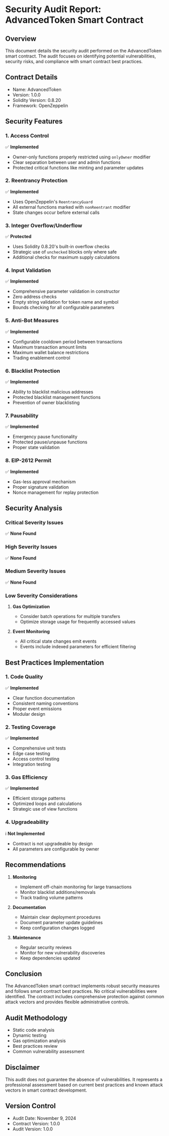 # Security Audit Report: AdvancedToken Smart Contract

## Overview
This document details the security audit performed on the AdvancedToken smart contract. The audit focuses on identifying potential vulnerabilities, security risks, and compliance with smart contract best practices.

## Contract Details
- Name: AdvancedToken
- Version: 1.0.0
- Solidity Version: 0.8.20
- Framework: OpenZeppelin

## Security Features

### 1. Access Control
✅ **Implemented**
- Owner-only functions properly restricted using `onlyOwner` modifier
- Clear separation between user and admin functions
- Protected critical functions like minting and parameter updates

### 2. Reentrancy Protection
✅ **Implemented**
- Uses OpenZeppelin's `ReentrancyGuard`
- All external functions marked with `nonReentrant` modifier
- State changes occur before external calls

### 3. Integer Overflow/Underflow
✅ **Protected**
- Uses Solidity 0.8.20's built-in overflow checks
- Strategic use of `unchecked` blocks only where safe
- Additional checks for maximum supply calculations

### 4. Input Validation
✅ **Implemented**
- Comprehensive parameter validation in constructor
- Zero address checks
- Empty string validation for token name and symbol
- Bounds checking for all configurable parameters

### 5. Anti-Bot Measures
✅ **Implemented**
- Configurable cooldown period between transactions
- Maximum transaction amount limits
- Maximum wallet balance restrictions
- Trading enablement control

### 6. Blacklist Protection
✅ **Implemented**
- Ability to blacklist malicious addresses
- Protected blacklist management functions
- Prevention of owner blacklisting

### 7. Pausability
✅ **Implemented**
- Emergency pause functionality
- Protected pause/unpause functions
- Proper state validation

### 8. EIP-2612 Permit
✅ **Implemented**
- Gas-less approval mechanism
- Proper signature validation
- Nonce management for replay protection

## Security Analysis

### Critical Severity Issues
✅ **None Found**

### High Severity Issues
✅ **None Found**

### Medium Severity Issues
✅ **None Found**

### Low Severity Considerations
1. **Gas Optimization**
   - Consider batch operations for multiple transfers
   - Optimize storage usage for frequently accessed values

2. **Event Monitoring**
   - All critical state changes emit events
   - Events include indexed parameters for efficient filtering

## Best Practices Implementation

### 1. Code Quality
✅ **Implemented**
- Clear function documentation
- Consistent naming conventions
- Proper event emissions
- Modular design

### 2. Testing Coverage
✅ **Implemented**
- Comprehensive unit tests
- Edge case testing
- Access control testing
- Integration testing

### 3. Gas Efficiency
✅ **Implemented**
- Efficient storage patterns
- Optimized loops and calculations
- Strategic use of view functions

### 4. Upgradeability
ℹ️ **Not Implemented**
- Contract is not upgradeable by design
- All parameters are configurable by owner

## Recommendations

1. **Monitoring**
   - Implement off-chain monitoring for large transactions
   - Monitor blacklist additions/removals
   - Track trading volume patterns

2. **Documentation**
   - Maintain clear deployment procedures
   - Document parameter update guidelines
   - Keep configuration changes logged

3. **Maintenance**
   - Regular security reviews
   - Monitor for new vulnerability discoveries
   - Keep dependencies updated

## Conclusion
The AdvancedToken smart contract implements robust security measures and follows smart contract best practices. No critical vulnerabilities were identified. The contract includes comprehensive protection against common attack vectors and provides flexible administrative controls.

## Audit Methodology
- Static code analysis
- Dynamic testing
- Gas optimization analysis
- Best practices review
- Common vulnerability assessment

## Disclaimer
This audit does not guarantee the absence of vulnerabilities. It represents a professional assessment based on current best practices and known attack vectors in smart contract development.

## Version Control
- Audit Date: November 9, 2024
- Contract Version: 1.0.0
- Audit Version: 1.0.0